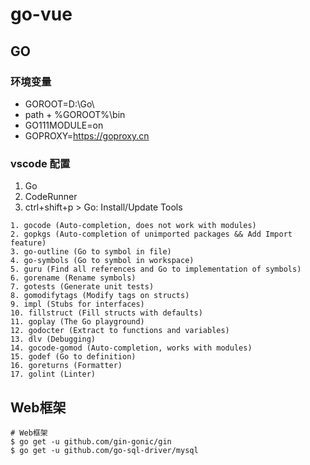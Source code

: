 # go-vue

## GO

### 环境变量

- GOROOT=D:\Go\
- path + %GOROOT%\bin
- GO111MODULE=on
- GOPROXY=https://goproxy.cn

### vscode 配置

1. Go
2. CodeRunner
3. ctrl+shift+p > Go: Install/Update Tools

```Comment
1. gocode (Auto-completion, does not work with modules)
2. gopkgs (Auto-completion of unimported packages && Add Import feature)
3. go-outline (Go to symbol in file)
4. go-symbols (Go to symbol in workspace)
5. guru (Find all references and Go to implementation of symbols)
6. gorename (Rename symbols)
7. gotests (Generate unit tests)
8. gomodifytags (Modify tags on structs)
9. impl (Stubs for interfaces)
10. fillstruct (Fill structs with defaults)
11. goplay (The Go playground)
12. godocter (Extract to functions and variables)
13. dlv (Debugging)
14. gocode-gomod (Auto-completion, works with modules)
15. godef (Go to definition)
16. goreturns (Formatter)
17. golint (Linter)
```

## Web框架

```Shell
# Web框架
$ go get -u github.com/gin-gonic/gin
$ go get -u github.com/go-sql-driver/mysql
```
